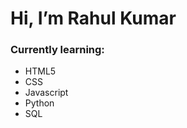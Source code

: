# Hi, I’m Rahul Kumar

### Currently learning:
- HTML5
- CSS
- Javascript
- Python
- SQL

<!---
iamrahulkumar052/iamrahulkumar052 is a ✨ special ✨ repository because its `README.md` (this file) appears on your GitHub profile.
You can click the Preview link to take a look at your changes.
--->
